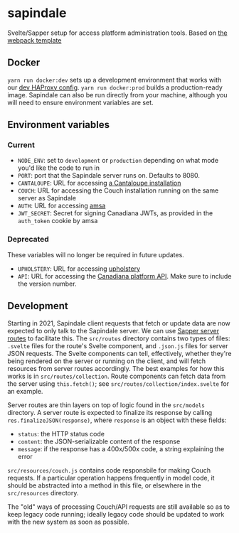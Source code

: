 # sapindale

Svelte/Sapper setup for access platform administration tools. Based on [the webpack template](https://github.com/sveltejs/sapper-template/tree/webpack)

## Docker

`yarn run docker:dev` sets up a development environment that works with our [dev HAProxy config](https://github.com/crkn-rcdr/haproxy). `yarn run docker:prod` builds a production-ready image. Sapindale can also be run directly from your machine, although you will need to ensure environment variables are set.

## Environment variables

### Current

- `NODE_ENV`: set to `development` or `production` depending on what mode you'd like the code to run in
- `PORT`: port that the Sapindale server runs on. Defaults to 8080.
- `CANTALOUPE`: URL for accessing [a Cantaloupe installation](https://github.com/crkn-rcdr/cihm-cantaloupe)
- `COUCH`: URL for accessing the Couch installation running on the same server as Sapindale
- `AUTH`: URL for accessing [amsa](https://github.com/crkn-rcdr/amsa)
- `JWT_SECRET`: Secret for signing Canadiana JWTs, as provided in the `auth_token` cookie by amsa

### Deprecated

These variables will no longer be required in future updates.

- `UPHOLSTERY`: URL for accessing [upholstery](https://github.com/crkn-rcdr/upholstery)
- `API`: URL for accessing the [Canadiana platform API](https://github.com/crkn-rcdr/lapin). Make sure to include the version number.

## Development

Starting in 2021, Sapindale client requests that fetch or update data are now expected to only talk to the Sapindale server. We can use [Sapper server routes](https://sapper.svelte.dev/docs#Server_routes) to facilitate this. The `src/routes` directory contains two types of files: `.svelte` files for the route's Svelte component, and `.json.js` files for server JSON requests. The Svelte components can tell, effectively, whether they're being rendered on the server or running on the client, and will fetch resources from server routes accordingly. The best examples for how this works is in `src/routes/collection`. Route components can fetch data from the server using `this.fetch()`; see `src/routes/collection/index.svelte` for an example.

Server routes are thin layers on top of logic found in the `src/models` directory. A server route is expected to finalize its response by calling `res.finalizeJSON(response)`, where `response` is an object with these fields:

- `status`: the HTTP status code
- `content`: the JSON-serializable content of the response
- `message`: if the response has a 400x/500x code, a string explaining the error

`src/resources/couch.js` contains code responsbile for making Couch requests. If a particular operation happens frequently in model code, it should be abstracted into a method in this file, or elsewhere in the `src/resources` directory.

The "old" ways of processing Couch/API requests are still available so as to keep legacy code running; ideally legacy code should be updated to work with the new system as soon as possible.
